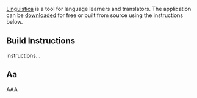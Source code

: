 <a href="https://holingoko.github.io/linguistica/">Linguistica</a> is a tool 
for language learners and translators. The application can be 
<a href="https://holingoko.github.io/linguistica/pages/download.html">downloaded</a> 
for free or built from source using the instructions below.

## Build Instructions
instructions...

## Aa
AAA
